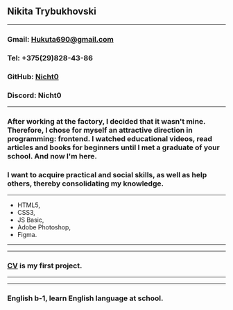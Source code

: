
## Nikita Trybukhovski
***
### Gmail: [Hukuta690@gmail.com](Hukuta690@gmail.com)
### Tel: +375(29)828-43-86
### GitHub: [Nicht0](https://github.com/Nicht0)
### Discord: Nicht0
***
### After working at the factory, I decided that it wasn't mine. Therefore, I chose for myself an attractive direction in programming: frontend. I watched educational videos, read articles and books for beginners until I met a graduate of your school. And now I'm here.


### I want to acquire practical and social skills, as well as help others, thereby consolidating my knowledge.
***
* HTML5,
* CSS3,
* JS Basic,
* Adobe Photoshop,
* Figma.
***
***
### [CV](https://nicht0.github.io/rsschool-cv/cv) is my first project.
***
***
### English b-1, learn English language at school.
